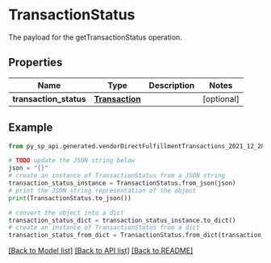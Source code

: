 # TransactionStatus

The payload for the getTransactionStatus operation.

## Properties

Name | Type | Description | Notes
------------ | ------------- | ------------- | -------------
**transaction_status** | [**Transaction**](Transaction.md) |  | [optional] 

## Example

```python
from py_sp_api.generated.vendorDirectFulfillmentTransactions_2021_12_28.models.transaction_status import TransactionStatus

# TODO update the JSON string below
json = "{}"
# create an instance of TransactionStatus from a JSON string
transaction_status_instance = TransactionStatus.from_json(json)
# print the JSON string representation of the object
print(TransactionStatus.to_json())

# convert the object into a dict
transaction_status_dict = transaction_status_instance.to_dict()
# create an instance of TransactionStatus from a dict
transaction_status_from_dict = TransactionStatus.from_dict(transaction_status_dict)
```
[[Back to Model list]](../README.md#documentation-for-models) [[Back to API list]](../README.md#documentation-for-api-endpoints) [[Back to README]](../README.md)


